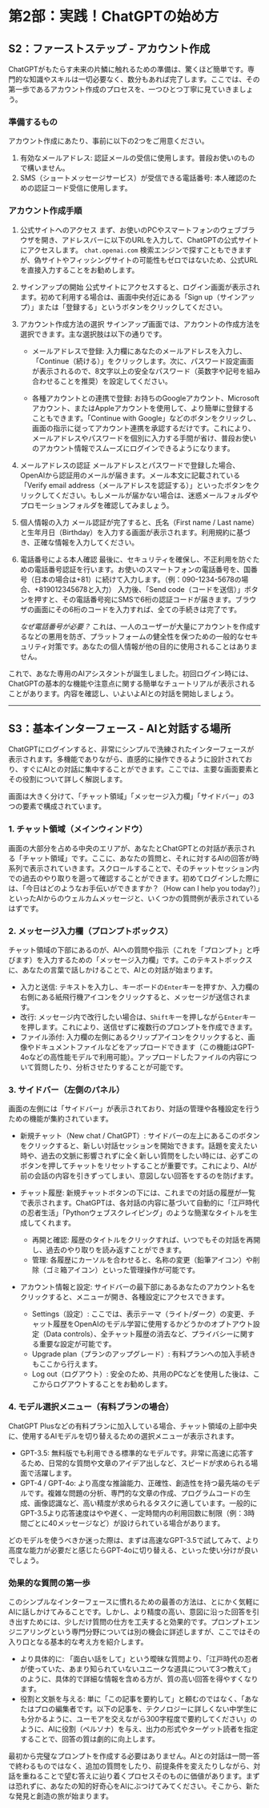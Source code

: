 # 第2部：実践！ChatGPTの始め方
## S2：ファーストステップ - アカウント作成

ChatGPTがもたらす未来の片鱗に触れるための準備は、驚くほど簡単です。専門的な知識やスキルは一切必要なく、数分もあれば完了します。ここでは、その第一歩であるアカウント作成のプロセスを、一つひとつ丁寧に見ていきましょう。

### 準備するもの
アカウント作成にあたり、事前に以下の2つをご用意ください。
1.  有効なメールアドレス: 認証メールの受信に使用します。普段お使いのもので構いません。
2.  SMS（ショートメッセージサービス）が受信できる電話番号: 本人確認のための認証コード受信に使用します。

### アカウント作成手順

1.  公式サイトへのアクセス
    まず、お使いのPCやスマートフォンのウェブブラウザを開き、アドレスバーに以下のURLを入力して、ChatGPTの公式サイトにアクセスします。
    `chat.openai.com`
    検索エンジンで探すこともできますが、偽サイトやフィッシングサイトの可能性もゼロではないため、公式URLを直接入力することをお勧めします。

2.  サインアップの開始
    公式サイトにアクセスすると、ログイン画面が表示されます。初めて利用する場合は、画面中央付近にある「Sign up（サインアップ）」または「登録する」というボタンをクリックしてください。

3.  アカウント作成方法の選択
    サインアップ画面では、アカウントの作成方法を選択できます。主な選択肢は以下の通りです。

    * メールアドレスで登録:
        入力欄にあなたのメールアドレスを入力し、「Continue（続ける）」をクリックします。次に、パスワード設定画面が表示されるので、8文字以上の安全なパスワード（英数字や記号を組み合わせることを推奨）を設定してください。

    * 各種アカウントとの連携で登録:
        お持ちのGoogleアカウント、Microsoftアカウント、またはAppleアカウントを使用して、より簡単に登録することもできます。「Continue with Google」などのボタンをクリックし、画面の指示に従ってアカウント連携を承認するだけです。これにより、メールアドレスやパスワードを個別に入力する手間が省け、普段お使いのアカウント情報でスムーズにログインできるようになります。

4.  メールアドレスの認証
    メールアドレスとパスワードで登録した場合、OpenAIから認証用のメールが届きます。メール本文に記載されている「Verify email address（メールアドレスを認証する）」といったボタンをクリックしてください。もしメールが届かない場合は、迷惑メールフォルダやプロモーションフォルダを確認してみましょう。

5.  個人情報の入力
    メール認証が完了すると、氏名（First name / Last name）と生年月日（Birthday）を入力する画面が表示されます。利用規約に基づき、正確な情報を入力してください。

6.  電話番号による本人確認
    最後に、セキュリティを確保し、不正利用を防ぐための電話番号認証を行います。お使いのスマートフォンの電話番号を、国番号（日本の場合は+81）に続けて入力します。（例：090-1234-5678の場合、+819012345678と入力）
    入力後、「Send code（コードを送信）」ボタンを押すと、その電話番号宛にSMSで6桁の認証コードが届きます。ブラウザの画面にその6桁のコードを入力すれば、全ての手続きは完了です。

    *なぜ電話番号が必要？*
    これは、一人のユーザーが大量にアカウントを作成するなどの悪用を防ぎ、プラットフォームの健全性を保つための一般的なセキュリティ対策です。あなたの個人情報が他の目的に使用されることはありません。

これで、あなた専用のAIアシスタントが誕生しました。初回ログイン時には、ChatGPTの基本的な機能や注意点に関する簡単なチュートリアルが表示されることがあります。内容を確認し、いよいよAIとの対話を開始しましょう。

---

## S3：基本インターフェース - AIと対話する場所

ChatGPTにログインすると、非常にシンプルで洗練されたインターフェースが表示されます。多機能でありながら、直感的に操作できるように設計されており、すぐにAIとの対話に集中することができます。ここでは、主要な画面要素とその役割について詳しく解説します。

画面は大きく分けて、「チャット領域」「メッセージ入力欄」「サイドバー」の3つの要素で構成されています。

### 1. チャット領域（メインウィンドウ）

画面の大部分を占める中央のエリアが、あなたとChatGPTとの対話が表示される「チャット領域」です。ここに、あなたの質問と、それに対するAIの回答が時系列で表示されていきます。スクロールすることで、そのチャットセッション内での過去のやり取りを遡って確認することができます。初めてログインした際には、「今日はどのようなお手伝いができますか？（How can I help you today?）」といったAIからのウェルカムメッセージと、いくつかの質問例が表示されているはずです。

### 2. メッセージ入力欄（プロンプトボックス）

チャット領域の下部にあるのが、AIへの質問や指示（これを「プロンプト」と呼びます）を入力するための「メッセージ入力欄」です。このテキストボックスに、あなたの言葉で話しかけることで、AIとの対話が始まります。

* 入力と送信: テキストを入力し、キーボードの`Enter`キーを押すか、入力欄の右側にある紙飛行機アイコンをクリックすると、メッセージが送信されます。
* 改行: メッセージ内で改行したい場合は、`Shift`キーを押しながら`Enter`キーを押します。これにより、送信せずに複数行のプロンプトを作成できます。
* ファイル添付: 入力欄の左側にあるクリップアイコンをクリックすると、画像やドキュメントファイルなどをアップロードできます（この機能はGPT-4oなどの高性能モデルで利用可能）。アップロードしたファイルの内容について質問したり、分析させたりすることが可能です。

### 3. サイドバー（左側のパネル）

画面の左側には「サイドバー」が表示されており、対話の管理や各種設定を行うための機能が集約されています。

* 新規チャット（New chat / ChatGPT）:
    サイドバーの左上にあるこのボタンをクリックすると、新しい対話セッションを開始できます。話題を変えたい時や、過去の文脈に影響されずに全く新しい質問をしたい時には、必ずこのボタンを押してチャットをリセットすることが重要です。これにより、AIが前の会話の内容を引きずってしまい、意図しない回答をするのを防げます。

* チャット履歴:
    新規チャットボタンの下には、これまでの対話の履歴が一覧で表示されます。ChatGPTは、各対話の内容に基づいて自動的に「江戸時代の忍者生活」「Pythonウェブスクレイピング」のような簡潔なタイトルを生成してくれます。
    * 再開と確認: 履歴のタイトルをクリックすれば、いつでもその対話を再開し、過去のやり取りを読み返すことができます。
    * 管理: 各履歴にカーソルを合わせると、名称の変更（鉛筆アイコン）や削除（ゴミ箱アイコン）といった管理操作が可能です。

* アカウント情報と設定:
    サイドバーの最下部にあるあなたのアカウント名をクリックすると、メニューが開き、各種設定にアクセスできます。
    * Settings（設定）: ここでは、表示テーマ（ライト/ダーク）の変更、チャット履歴をOpenAIのモデル学習に使用するかどうかのオプトアウト設定（Data controls）、全チャット履歴の消去など、プライバシーに関する重要な設定が可能です。
    * Upgrade plan（プランのアップグレード）: 有料プランへの加入手続きもここから行えます。
    * Log out（ログアウト）: 安全のため、共用のPCなどを使用した後は、ここからログアウトすることをお勧めします。

### 4. モデル選択メニュー（有料プランの場合）

ChatGPT Plusなどの有料プランに加入している場合、チャット領域の上部中央に、使用するAIモデルを切り替えるための選択メニューが表示されます。

* GPT-3.5: 無料版でも利用できる標準的なモデルです。非常に高速に応答するため、日常的な質問や文章のアイデア出しなど、スピードが求められる場面で活躍します。
* GPT-4 / GPT-4o: より高度な推論能力、正確性、創造性を持つ最先端のモデルです。複雑な問題の分析、専門的な文章の作成、プログラムコードの生成、画像認識など、高い精度が求められるタスクに適しています。一般的にGPT-3.5より応答速度はやや遅く、一定時間内の利用回数に制限（例：3時間ごとに40メッセージなど）が設けられている場合があります。

どのモデルを使うべきか迷った際は、まずは高速なGPT-3.5で試してみて、より高度な能力が必要だと感じたらGPT-4oに切り替える、といった使い分けが良いでしょう。

### 効果的な質問の第一歩

このシンプルなインターフェースに慣れるための最善の方法は、とにかく気軽にAIに話しかけてみることです。しかし、より精度の高い、意図に沿った回答を引き出すためには、少しだけ質問の仕方を工夫すると効果的です。プロンプトエンジニアリングという専門分野については別の機会に詳述しますが、ここではその入り口となる基本的な考え方を紹介します。

* より具体的に: 「面白い話をして」という曖昧な質問より、「江戸時代の忍者が使っていた、あまり知られていないユニークな道具について3つ教えて」のように、具体的で詳細な情報を含める方が、質の高い回答を得やすくなります。
* 役割と文脈を与える: 単に「この記事を要約して」と頼むのではなく、「あなたはプロの編集者です。以下の記事を、テクノロジーに詳しくない中学生にも分かるように、ユーモアを交えながら300字程度で要約してください」のように、AIに役割（ペルソナ）を与え、出力の形式やターゲット読者を指定することで、回答の質は劇的に向上します。

最初から完璧なプロンプトを作成する必要はありません。AIとの対話は一問一答で終わるものではなく、追加の質問をしたり、前提条件を変えたりしながら、対話を重ねることで望む答えに辿り着くプロセスそのものに価値があります。まずは恐れずに、あなたの知的好奇心をAIにぶつけてみてください。そこから、新たな発見と創造の旅が始まります。
